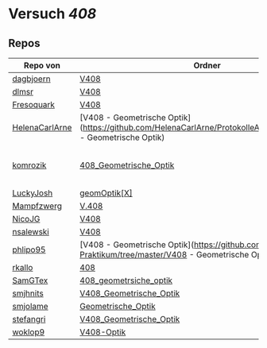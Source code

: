 # Versuch *408*

## Repos

|                Repo von                |                                                                   Ordner                                                                   |                                                                                                                                           PDFs                                                                                                                                            |
|----------------------------------------|--------------------------------------------------------------------------------------------------------------------------------------------|-------------------------------------------------------------------------------------------------------------------------------------------------------------------------------------------------------------------------------------------------------------------------------------------|
|[dagbjoern](../repo/dagbjoern)          |[V408](https://github.com/dagbjoern/AP-Physik/tree/master/V408)                                                                             |–                                                                                                                                                                                                                                                                                          |
|[dlmsr](../repo/dlmsr)                  |[V408](https://github.com/dlmsr/praktikum/tree/master/V408)                                                                                 |–                                                                                                                                                                                                                                                                                          |
|[Fresoquark](../repo/Fresoquark)        |[V408](https://github.com/Fresoquark/Anfaengerpraktikum/tree/master/V408)                                                                   |–                                                                                                                                                                                                                                                                                          |
|[HelenaCarlArne](../repo/HelenaCarlArne)|[V408 - Geometrische Optik](https://github.com/HelenaCarlArne/ProtokolleAP/tree/master/V408 - Geometrische Optik)                           |–                                                                                                                                                                                                                                                                                          |
|[komrozik](../repo/komrozik)            |[408_Geometrische_Optik](https://github.com/komrozik/AP2019/tree/master/408_Geometrische_Optik)                                             |[V408.pdf](https://docs.google.com/viewer?url=https://github.com/komrozik/AP2019/raw/master/408_Geometrische_Optik/V408.pdf)<br/>[V408-mrozik-kebekus.pdf](https://docs.google.com/viewer?url=https://github.com/komrozik/AP2019/raw/master/408_Geometrische_Optik/V408-mrozik-kebekus.pdf)|
|[LuckyJosh](../repo/LuckyJosh)          |[geomOptik[X]](https://github.com/LuckyJosh/APPhysik/tree/master/geomOptik[X])                                                              |–                                                                                                                                                                                                                                                                                          |
|[Mampfzwerg](../repo/Mampfzwerg)        |[V.408](https://github.com/Mampfzwerg/Praktikum/tree/master/V.408)                                                                          |[main.pdf](https://docs.google.com/viewer?url=https://github.com/Mampfzwerg/Praktikum/raw/master/V.408/latex-template/main.pdf)                                                                                                                                                            |
|[NicoJG](../repo/NicoJG)                |[V408](https://github.com/NicoJG/Anfaengerpraktikum/tree/master/V408)                                                                       |[Abgabe.pdf](https://docs.google.com/viewer?url=https://github.com/NicoJG/Anfaengerpraktikum/raw/master/V408/Abgabe.pdf)                                                                                                                                                                   |
|[nsalewski](../repo/nsalewski)          |[V408](https://github.com/nsalewski/laboratory/tree/master/V408)                                                                            |–                                                                                                                                                                                                                                                                                          |
|[phlipo95](../repo/phlipo95)            |[V408 - Geometrische Optik](https://github.com/phlipo95/AP-Praktikum/tree/master/V408 - Geometrische Optik)                                 |–                                                                                                                                                                                                                                                                                          |
|[rkallo](../repo/rkallo)                |[408](https://github.com/rkallo/APWS1718/tree/master/408)                                                                                   |[main.pdf](https://docs.google.com/viewer?url=https://github.com/rkallo/APWS1718/raw/master/408/main.pdf)                                                                                                                                                                                  |
|[SamGTex](../repo/SamGTex)              |[408_geometrsiche_optik](https://github.com/SamGTex/Physik_Praktikum_Samuel_Max/tree/master/408_geometrsiche_optik)                         |–                                                                                                                                                                                                                                                                                          |
|[smjhnits](../repo/smjhnits)            |[V408_Geometrische_Optik](https://github.com/smjhnits/Praktikum_TU_D_16-17/tree/master/Anfängerpraktikum/Protokolle/V408_Geometrische_Optik)|[V408.pdf](https://docs.google.com/viewer?url=https://github.com/smjhnits/Praktikum_TU_D_16-17/raw/master/Anf%C3%A4ngerpraktikum/Fertige%20Protokolle/V408.pdf)                                                                                                                            |
|[smjolame](../repo/smjolame)            |[Geometrische_Optik](https://github.com/smjolame/Praktikum_1/tree/master/Geometrische_Optik)                                                |[V408.pdf](https://docs.google.com/viewer?url=https://github.com/smjolame/Praktikum_1/raw/master/Geometrische_Optik/V408.pdf)                                                                                                                                                              |
|[stefangri](../repo/stefangri)          |[V408_Geometrische_Optik](https://github.com/stefangri/s_s_productions/tree/master/PHY341/V408_Geometrische_Optik)                          |–                                                                                                                                                                                                                                                                                          |
|[woklop9](../repo/woklop9)              |[V408-Optik](https://github.com/woklop9/Anfaengerpraktikum/tree/master/V408-Optik)                                                          |–                                                                                                                                                                                                                                                                                          |
